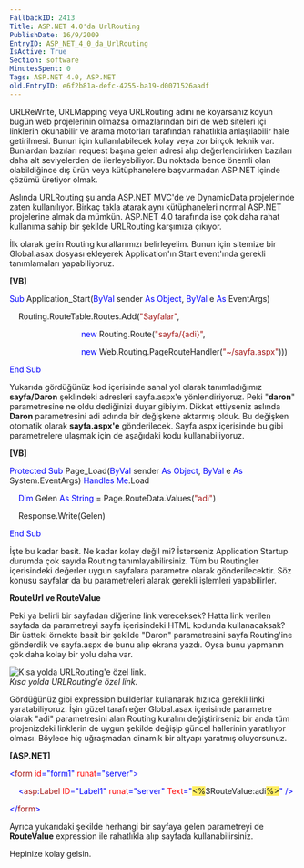 ```yaml
---
FallbackID: 2413
Title: ASP.NET 4.0'da UrlRouting
PublishDate: 16/9/2009
EntryID: ASP_NET_4_0_da_UrlRouting
IsActive: True
Section: software
MinutesSpent: 0
Tags: ASP.NET 4.0, ASP.NET
old.EntryID: e6f2b81a-defc-4255-ba19-d0071526aadf
---
```

URLReWrite, URLMapping veya URLRouting adını ne koyarsanız koyun bugün
web projelerinin olmazsa olmazlarından biri de web siteleri içi
linklerin okunabilir ve arama motorları tarafından rahatlıkla
anlaşılabilir hale getirilmesi. Bunun için kullanılabilecek kolay veya
zor birçok teknik var. Bunlardan bazıları request başına gelen adresi
alıp değerlendirirken bazıları daha alt seviyelerden de ilerleyebiliyor.
Bu noktada bence önemli olan olabildiğince dış ürün veya kütüphanelere
başvurmadan ASP.NET içinde çözümü üretiyor olmak.

Aslında URLRouting şu anda ASP.NET MVC'de ve DynamicData projelerinde
zaten kullanılıyor. Birkaç takla atarak aynı kütüphaneleri normal
ASP.NET projelerine almak da mümkün. ASP.NET 4.0 tarafında ise çok daha
rahat kullanıma sahip bir şekilde URLRouting karşımıza çıkıyor.

İlk olarak gelin Routing kurallarımızı belirleyelim. Bunun için sitemize
bir Global.asax dosyası ekleyerek Application'ın Start event'ında
gerekli tanımlamaları yapabiliyoruz.

**[VB]**

<span style="color: blue;">Sub</span> Application\_Start(<span
style="color: blue;">ByVal</span> sender <span
style="color: blue;">As</span> <span style="color: blue;">Object</span>,
<span style="color: blue;">ByVal</span> e <span
style="color: blue;">As</span> EventArgs)

    Routing.RouteTable.Routes.Add(<span
style="color: #a31515;">"Sayfalar"</span>,

                                <span style="color: blue;">new</span>
Routing.Route(<span style="color: #a31515;">"sayfa/{adi}"</span>,

                                <span style="color: blue;">new</span>
Web.Routing.PageRouteHandler(<span
style="color: #a31515;">"\~/sayfa.aspx"</span>)))

<span style="color: blue;">End</span> <span
style="color: blue;">Sub</span>

Yukarıda gördüğünüz kod içerisinde sanal yol olarak tanımladığımız
**sayfa/Daron** şeklindeki adresleri sayfa.aspx'e yönlendiriyoruz. Peki
"**daron**" parametresine ne oldu dediğinizi duyar gibiyim. Dikkat
ettiyseniz aslında **Daron** parametresini adi adında bir değişkene
aktarmış olduk. Bu değişken otomatik olarak **sayfa.aspx'e**
gönderilecek. Sayfa.aspx içerisinde bu gibi parametrelere ulaşmak için
de aşağıdaki kodu kullanabiliyoruz.

**[VB]**

<span style="color: blue;">Protected</span> <span
style="color: blue;">Sub</span> Page\_Load(<span
style="color: blue;">ByVal</span> sender <span
style="color: blue;">As</span> <span style="color: blue;">Object</span>,
<span style="color: blue;">ByVal</span> e <span
style="color: blue;">As</span> System.EventArgs) <span
style="color: blue;">Handles</span> <span
style="color: blue;">Me</span>.Load

    <span style="color: blue;">Dim</span> Gelen <span
style="color: blue;">As</span> <span style="color: blue;">String</span>
= Page.RouteData.Values(<span style="color: #a31515;">"adi"</span>)

    Response.Write(Gelen)

<span style="color: blue;">End</span> <span
style="color: blue;">Sub</span>

İşte bu kadar basit. Ne kadar kolay değil mi? İsterseniz Application
Startup durumda çok sayıda Routing tanımlayabilirsiniz. Tüm bu
Routingler içerisindeki değerler uygun sayfalara parametre olarak
gönderilecektir. Söz konusu sayfalar da bu parametreleri alarak gerekli
işlemleri yapabilirler.

**RouteUrl ve RouteValue**

Peki ya belirli bir sayfadan diğerine link vereceksek? Hatta link
verilen sayfada da parametreyi sayfa içerisindeki HTML kodunda
kullanacaksak? Bir üstteki örnekte basit bir şekilde "Daron"
parametresini sayfa Routing'ine gönderdik ve sayfa.aspx de bunu alıp
ekrana yazdı. Oysa bunu yapmanın çok daha kolay bir yolu daha var.

![Kısa yolda URLRouting'e özel
link.](http://cdn.daron.yondem.com/assets/2413/15092009_1.gif)\
*Kısa yolda URLRouting'e özel link.*

Gördüğünüz gibi expression builderlar kullanarak hızlıca gerekli linki
yaratabiliyoruz. İşin güzel tarafı eğer Global.asax içerisinde parametre
olarak "adi" parametresini alan Routing kuralını değiştirirseniz bir
anda tüm projenizdeki linklerin de uygun şekilde değişip güncel
hallerinin yaratılıyor olması. Böylece hiç uğraşmadan dinamik bir
altyapı yaratmış oluyorsunuz.

**[ASP.NET]**

<span style="color: blue;">\<</span><span
style="color: #a31515;">form</span> <span
style="color: red;">id</span><span style="color: blue;">="form1"</span>
<span style="color: red;">runat</span><span
style="color: blue;">="server"\></span>

    <span style="color: blue;">\<</span><span
style="color: #a31515;">asp</span><span
style="color: blue;">:</span><span style="color: #a31515;">Label</span>
<span style="color: red;">ID</span><span
style="color: blue;">="Label1"</span> <span
style="color: red;">runat</span><span
style="color: blue;">="server"</span> <span
style="color: red;">Text</span><span style="color: blue;">="</span><span
style="background: #ffee62;">\<%</span>\$RouteValue:adi<span
style="background: #ffee62;">%\></span><span
style="color: blue;">"</span> <span style="color: blue;">/\></span>

<span style="color: blue;">\</</span><span
style="color: #a31515;">form</span><span style="color: blue;">\></span>

Ayrıca yukarıdaki şekilde herhangi bir sayfaya gelen parametreyi de
**RouteValue** expression ile rahatlıkla alıp sayfada kullanabilirsiniz.

Hepinize kolay gelsin.


